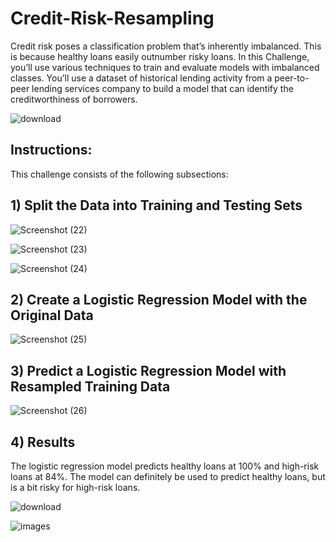 # Credit-Risk-Resampling

Credit risk poses a classification problem that’s inherently imbalanced. This is because healthy loans easily outnumber risky loans. In this Challenge, you’ll use various techniques to train and evaluate models with imbalanced classes. You’ll use a dataset of historical lending activity from a peer-to-peer lending services company to build a model that can identify the creditworthiness of borrowers.


![download](https://github.com/shahp630/Credit-Risk-Resampling/assets/133065460/f930de0e-48c8-48f8-9e14-86eb52329385)

## Instructions:

This challenge consists of the following subsections: 


## 1) Split the Data into Training and Testing Sets

![Screenshot (22)](https://github.com/shahp630/Credit-Risk-Resampling/assets/133065460/d95c7e25-0e8b-4548-8204-8d6cf9af2a4f)

![Screenshot (23)](https://github.com/shahp630/Credit-Risk-Resampling/assets/133065460/6f192f96-9384-4288-9bb9-35e394abee21)

![Screenshot (24)](https://github.com/shahp630/Credit-Risk-Resampling/assets/133065460/ff8277f2-550a-4442-9e7f-61e2477611d5)


## 2) Create a Logistic Regression Model with the Original Data

![Screenshot (25)](https://github.com/shahp630/Credit-Risk-Resampling/assets/133065460/6260e95c-cdc3-4909-9e61-87f7231f21ba)


## 3) Predict a Logistic Regression Model with Resampled Training Data

![Screenshot (26)](https://github.com/shahp630/Credit-Risk-Resampling/assets/133065460/f7858cb4-0687-46f3-bbc2-00ab6c42bfb4)

## 4) Results

The logistic regression model predicts healthy loans at 100% and high-risk loans at 84%. The model can definitely be used to predict healthy loans, but is a bit risky for high-risk loans.

![download](https://github.com/shahp630/Credit-Risk-Resampling/assets/133065460/12a81c04-55ef-4439-9b5c-53d563483b88)


![images](https://github.com/shahp630/Credit-Risk-Resampling/assets/133065460/dd50476f-57cd-460a-8c5a-55ac0542c048)
